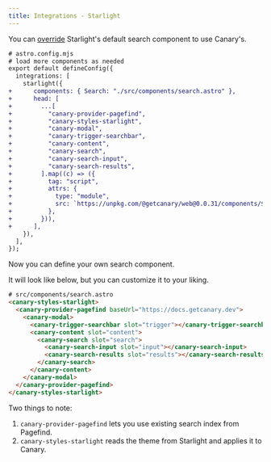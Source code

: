 ```yaml
---
title: Integrations - Starlight
---
```


You can [override](https://starlight.astro.build/reference/overrides/#search) Starlight's default search component to use Canary's.

```diff
# astro.config.mjs
# load more components as needed
export default defineConfig({
  integrations: [
    starlight({
+      components: { Search: "./src/components/search.astro" },
+      head: [
+        ...[
+          "canary-provider-pagefind",
+          "canary-styles-starlight",
+          "canary-modal",
+          "canary-trigger-searchbar",
+          "canary-content",
+          "canary-search",
+          "canary-search-input",
+          "canary-search-results",
+        ].map((c) => ({
+          tag: "script",
+          attrs: {
+            type: "module",
+            src: `https://unpkg.com/@getcanary/web@0.0.31/components/${c}.js`,
+          },
+        })),
+      ],
    }),
  ],
});
```

Now you can define your own search component.

It will look like below, but you can customize it to your liking.

```html
# src/components/search.astro
<canary-styles-starlight>
  <canary-provider-pagefind baseUrl="https://docs.getcanary.dev">
    <canary-modal>
      <canary-trigger-searchbar slot="trigger"></canary-trigger-searchbar>
      <canary-content slot="content">
        <canary-search slot="search">
          <canary-search-input slot="input"></canary-search-input>
          <canary-search-results slot="results"></canary-search-results>
        </canary-search>
      </canary-content>
    </canary-modal>
  </canary-provider-pagefind>
</canary-styles-starlight>
```

Two things to note:

1. `canary-provider-pagefind` lets you use existing search index from Pagefind.
2. `canary-styles-starlight` reads the theme from Starlight and applies it to Canary.
